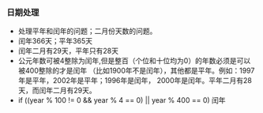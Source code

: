 ### 日期处理
* 处理平年和闰年的问题；二月份天数的问题。
* 闰年366天；平年365天
* 闰年二月有29天，平年只有28天
* 公元年数可被4整除为闰年,但是整百（个位和十位均为0）的年数必须是可以被400整除的才是闰年
（比如1900年不是闰年），其他都是平年。例如：1997年是平年，2002年是平年；1996年是闰年，
2000年是闰年。平年二月有28天，而闰年二月有29天。
* if ((year % 100 != 0 && year % 4 == 0) || year % 400 == 0) 闰年
